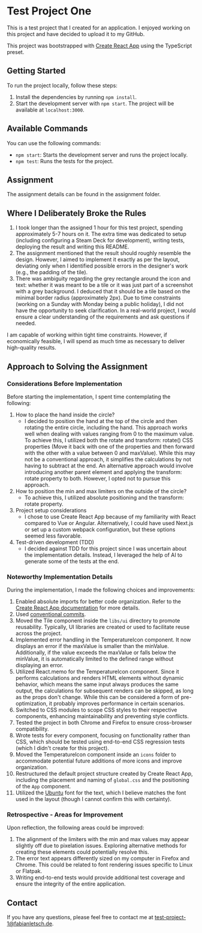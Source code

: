 # Test Project One

This is a test project that I created for an application. I enjoyed working on this project and have decided to upload it to my GitHub.

This project was bootstrapped with [Create React App](https://github.com/facebook/create-react-app) using the TypeScript preset.

## Getting Started

To run the project locally, follow these steps:

1. Install the dependencies by running `npm install`.
2. Start the development server with `npm start`. The project will be available at `localhost:3000`.


## Available Commands

You can use the following commands:

- `npm start`: Starts the development server and runs the project locally.
- `npm test`: Runs the tests for the project.

## Assignment

The assignment details can be found in the assignment folder.


## Where I Deliberately Broke the Rules

1. I took longer than the assigned 1 hour for this test project, spending approximately 5-7 hours on it. The extra time was dedicated to setup (including configuring a Steam Deck for development), writing tests, deploying the result and writing this README.
2. The assignment mentioned that the result should roughly resemble the design. However, I aimed to implement it exactly as per the layout, deviating only when I identified possible errors in the designer's work (e.g., the padding of the tile).
3. There was ambiguity regarding the grey rectangle around the icon and text: whether it was meant to be a tile or it was just part of a screenshot with a grey background. I deduced that it should be a tile based on the minimal border radius (approximately 2px). Due to time constraints (working on a Sunday with Monday being a public holiday), I did not have the opportunity to seek clarification. In a real-world project, I would ensure a clear understanding of the requirements and ask questions if needed.

I am capable of working within tight time constraints. However, if economically feasible, I will spend as much time as necessary to deliver high-quality results.

## Approach to Solving the Assignment

### Considerations Before Implementation

Before starting the implementation, I spent time contemplating the following:

1. How to place the hand inside the circle?
   - I decided to position the hand at the top of the circle and then rotating the entire circle, including the hand. This approach works well when dealing with values ranging from 0 to the maximum value. To achieve this, I utilized both the rotate and transform: rotate() CSS properties (Move it back with one of the properties and then forward with the other with a value between 0 and maxValue). While this may not be a conventional approach, it simplifies the calculations by not having to subtract at the end. An alternative approach would involve introducing another parent element and applying the transform: rotate property to both. However, I opted not to pursue this approach.
2. How to position the min and max limiters on the outside of the circle?
   - To achieve this, I utilized absolute positioning and the transform: rotate property.
3. Project setup considerations
   - I chose to use Create React App because of my familiarity with React compared to Vue or Angular. Alternatively, I could have used Next.js or set up a custom webpack configuration, but these options seemed less favorable.
4. Test-driven development (TDD)
   - I decided against TDD for this project since I was uncertain about the implementation details. Instead, I leveraged the help of AI to generate some of the tests at the end.

### Noteworthy Implementation Details

During the implementation, I made the following choices and improvements:

1. Enabled absolute imports for better code organization. Refer to the [Create React App documentation](https://create-react-app.dev/docs/importing-a-component/#absolute-import) for more details.
2. Used [conventional commits](https://www.conventionalcommits.org/en/v1.0.0/).
3. Moved the Tile component inside the `libs/ui` directory to promote reusability. Typically, UI libraries are created or used to facilitate reuse across the project.
4. Implemented error handling in the TemperatureIcon component. It now displays an error if the maxValue is smaller than the minValue. Additionally, if the value exceeds the maxValue or falls below the minValue, it is automatically limited to the defined range without displaying an error.
5. Utilized React.memo for the TemperatureIcon component. Since it performs calculations and renders HTML elements without dynamic behavior, which means the same input always produces the same output, the calculations for subsequent renders can be skipped, as long as the props don't change. While this can be considered a form of pre-optimization, it probably improves performance in certain scenarios.
6. Switched to CSS modules to scope CSS styles to their respective components, enhancing maintainability and preventing style conflicts.
7. Tested the project in both Chrome and Firefox to ensure cross-browser compatibility.
8. Wrote tests for every component, focusing on functionality rather than CSS, which should be tested using end-to-end CSS regression tests (which I didn't create for this project).
9. Moved the TemperatureIcon component inside an `icons` folder to accommodate potential future additions of more icons and improve organization.
10. Restructured the default project structure created by Create React App, including the placement and naming of `global.css` and the positioning of the `App` component.
11. Utilized the [Ubuntu](https://fonts.google.com/specimen/Ubuntu) font for the text, which I believe matches the font used in the layout (though I cannot confirm this with certainty).

### Retrospective - Areas for Improvement

Upon reflection, the following areas could be improved:

1. The alignment of the limiters with the min and max values may appear slightly off due to pixelation issues. Exploring alternative methods for creating these elements could potentially resolve this.
2. The error text appears differently sized on my computer in Firefox and Chrome. This could be related to font rendering issues specific to Linux or Flatpak.
3. Writing end-to-end tests would provide additional test coverage and ensure the integrity of the entire application.

## Contact

If you have any questions, please feel free to contact me at test-project-1@fabianletsch.de.
